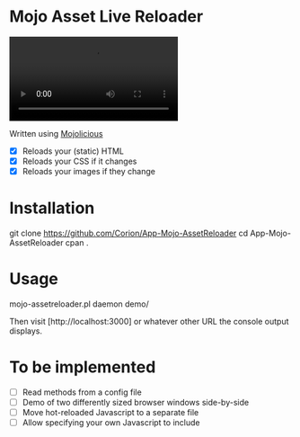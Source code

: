 # Mojo Asset Live Reloader

![Demo movie of live reloading](https://github.com/Corion/App-Mojo-AssetReloader/raw/master/demo/hero-demo.mp4)

Written using [Mojolicious](http://mojolicious.org)

* [x] Reloads your (static) HTML
* [x] Reloads your CSS if it changes
* [x] Reloads your images if they change

# Installation

  git clone https://github.com/Corion/App-Mojo-AssetReloader
  cd App-Mojo-AssetReloader
  cpan .

# Usage

  mojo-assetreloader.pl daemon demo/

Then visit [http://localhost:3000] or whatever other URL the console output
displays.

# To be implemented

* [ ] Read methods from a config file
* [ ] Demo of two differently sized browser windows side-by-side
* [ ] Move hot-reloaded Javascript to a separate file
* [ ] Allow specifying your own Javascript to include
